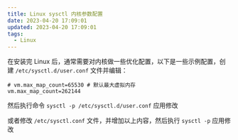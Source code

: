 ```yaml
---
title: Linux sysctl 内核参数配置
date: 2023-04-20 17:09:01
updated: 2023-04-20 17:09:01
tags:
  - Linux
---
```


在安装完 Linux 后，通常需要对内核做一些优化配置，以下是一些示例配置，创建 `/etc/sysctl.d/user.conf` 文件并编辑：
```hocon
# vm.max_map_count=65530 # 默认最大虚拟内存
vm.max_map_count=262144
```

然后执行命令 `sysctl -p /etc/sysctl.d/user.conf` 应用修改


或者修改 `/etc/sysctl.conf` 文件，并增加以上内容，然后执行 `sysctl -p` 应用修改

